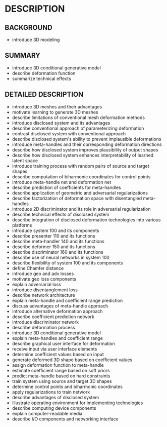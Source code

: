 # DESCRIPTION

## BACKGROUND

- introduce 3D modeling

## SUMMARY

- introduce 3D conditional generative model
- describe deformation function
- summarize technical effects

## DETAILED DESCRIPTION

- introduce 3D meshes and their advantages
- motivate learning to generate 3D meshes
- describe limitations of conventional mesh deformation methods
- introduce disclosed system and its advantages
- describe conventional approach of parameterizing deformation
- contrast disclosed system with conventional approach
- describe disclosed system's ability to prevent implausible deformations
- introduce meta-handles and their corresponding deformation directions
- describe how disclosed system improves plausibility of output shapes
- describe how disclosed system enhances interpretability of learned latent space
- introduce training process with random pairs of source and target shapes
- describe computation of biharmonic coordinates for control points
- introduce meta-handle net and deformation net
- describe prediction of coefficients for meta-handles
- describe application of geometric and adversarial regularizations
- describe factorization of deformation space with disentangled meta-handles
- introduce 2D discriminator and its role in adversarial regularization
- describe technical effects of disclosed system
- describe integration of disclosed deformation technologies into various platforms
- introduce system 100 and its components
- describe presenter 110 and its functions
- describe meta-handler 140 and its functions
- describe deformer 150 and its functions
- describe discriminator 160 and its functions
- describe use of neural networks in system 100
- describe flexibility of system 100 and its components
- define Chamfer distance
- introduce geo and adv losses
- motivate geo loss components
- explain adversarial loss
- introduce disentanglement loss
- describe network architecture
- explain meta-handle and coefficient range prediction
- discuss advantages of meta-handle approach
- introduce alternative deformation approach
- describe coefficient prediction network
- introduce discriminator network
- describe deformation process
- introduce 3D conditional generative model
- explain meta-handles and coefficient range
- describe graphical user interface for deformation
- receive input via user interface elements
- determine coefficient values based on input
- generate deformed 3D shape based on coefficient values
- assign deformation function to meta-handle
- estimate coefficient range based on soft priors
- predict meta-handle based on hard constraints
- train system using source and target 3D shapes
- determine control points and biharmonic coordinates
- apply regularizations to train network
- describe advantages of disclosed system
- illustrate operating environment for implementing technologies
- describe computing device components
- explain computer-readable media
- describe I/O components and networking interface

